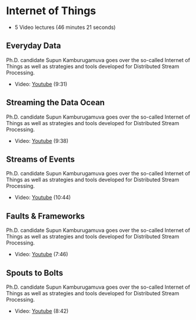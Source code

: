Internet of Things
==================

-   5 Video lectures (46 minutes 21 seconds)

Everyday Data
-------------

Ph.D. candidate Supun Kamburugamuva goes over the so-called Internet of
Things as well as strategies and tools developed for Distributed Stream
Processing.

-   Video:
    [Youtube](https://www.youtube.com/watch?time_continue=9&v=brv48Tg7Zyw)
    (9:31)

Streaming the Data Ocean
------------------------

Ph.D. candidate Supun Kamburugamuva goes over the so-called Internet of
Things as well as strategies and tools developed for Distributed Stream
Processing.

-   Video: [Youtube](https://www.youtube.com/watch?v=hTbveHCjAo4) (9:38)

Streams of Events
-----------------

Ph.D. candidate Supun Kamburugamuva goes over the so-called Internet of
Things as well as strategies and tools developed for Distributed Stream
Processing.

-   Video: [Youtube](https://www.youtube.com/watch?v=Ok2Bo8D0EkE)
    (10:44)

Faults & Frameworks
-------------------

Ph.D. candidate Supun Kamburugamuva goes over the so-called Internet of
Things as well as strategies and tools developed for Distributed Stream
Processing.

-   Video: [Youtube](https://www.youtube.com/watch?v=2ip9ttBMTlQ) (7:46)

Spouts to Bolts
---------------

Ph.D. candidate Supun Kamburugamuva goes over the so-called Internet of
Things as well as strategies and tools developed for Distributed Stream
Processing.

-   Video: [Youtube](https://www.youtube.com/watch?v=E9E-ygRXcm8) (8:42)
